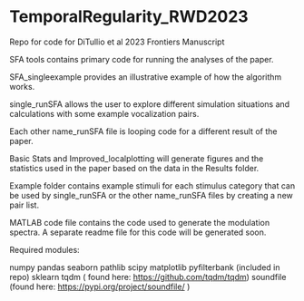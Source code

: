 # TemporalRegularity_RWD2023
 Repo for code for DiTullio et al 2023 Frontiers Manuscript

SFA tools contains primary code for running the analyses of the paper.

SFA_singleexample provides an illustrative example of how the algorithm works.

single_runSFA allows the user to explore different simulation situations and calculations with some example vocalization pairs.

Each other name_runSFA file is looping code for a different result of the paper.

Basic Stats and Improved_localplotting will generate figures and the statistics used in the paper based on the data in the Results folder.

Example folder contains example stimuli for each stimulus category that can be used by single_runSFA or the other name_runSFA files by creating a new pair list.

MATLAB code file contains the code used to generate the modulation spectra.  A separate readme file for this code will be generated soon.

Required modules:

numpy
pandas
seaborn
pathlib
scipy
matplotlib
pyfilterbank (included in repo)
sklearn 
tqdm ( found here: https://github.com/tqdm/tqdm)
soundfile (found here: https://pypi.org/project/soundfile/ )
